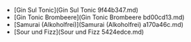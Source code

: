 * [Gin Sul Tonic](Gin Sul Tonic 9f44b347.md)
* [Gin Tonic Brombeere](Gin Tonic Brombeere bd00cd13.md)
* [Samurai (Alkoholfrei)](Samurai (Alkoholfrei) a170a46c.md)
* [Sour und Fizz](Sour und Fizz 5424edce.md)
